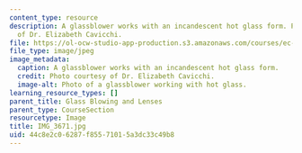 ```yaml
---
content_type: resource
description: A glassblower works with an incandescent hot glass form. Photo courtesy
  of Dr. Elizabeth Cavicchi.
file: https://ol-ocw-studio-app-production.s3.amazonaws.com/courses/ec-050-recreate-experiments-from-history-inform-the-future-from-the-past-galileo-january-iap-2010/44c8e2c06287f85571015a3dc33c49b8_IMG_3671.jpg
file_type: image/jpeg
image_metadata:
  caption: A glassblower works with an incandescent hot glass form.
  credit: Photo courtesy of Dr. Elizabeth Cavicchi.
  image-alt: Photo of a glassblower working with hot glass.
learning_resource_types: []
parent_title: Glass Blowing and Lenses
parent_type: CourseSection
resourcetype: Image
title: IMG_3671.jpg
uid: 44c8e2c0-6287-f855-7101-5a3dc33c49b8
---
```

